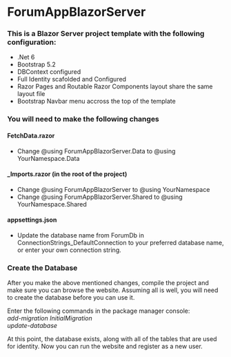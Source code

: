 # ForumAppBlazorServer
### This is a Blazor Server project template with the following configuration: ###

* .Net 6
* Bootstrap 5.2
* DBContext configured
* Full Identity scafolded and Configured
* Razor Pages and Routable Razor Components layout share the same layout file
* Bootstrap Navbar menu accross the top of  the template

### You will need to make the following changes ###
#### FetchData.razor ####
* Change @using ForumAppBlazorServer.Data to @using YourNamespace.Data

#### _Imports.razor (in the root of the project) ####
* Change @using ForumAppBlazorServer to @using YourNamespace
* Change @using ForumAppBlazorServer.Shared to @using YourNamespace.Shared

#### appsettings.json ####
* Update the database name from ForumDb in ConnectionStrings_DefaultConnection to your preferred database name, or enter your own connection string.


### Create the Database ###
After you make the above mentioned changes, compile the project and make sure you can browse the website. 
Assuming all is well, you will need to create the database before you can use it. 

Enter the following commands in the package manager console:  
*add-migration InitialMigration*  
*update-database*  

At this point, the database exists, along with all of the tables that are used for identity. Now you can run the website and register as a new user.
